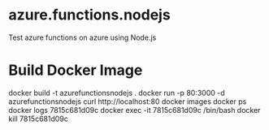 # azure.functions.nodejs
Test azure functions on azure using Node.js

# Build Docker Image
docker build -t azurefunctionsnodejs .
docker run -p 80:3000 -d azurefunctionsnodejs
curl http://localhost:80
docker images
docker ps
docker logs 7815c681d09c
docker exec -it 7815c681d09c /bin/bash
docker kill 7815c681d09c